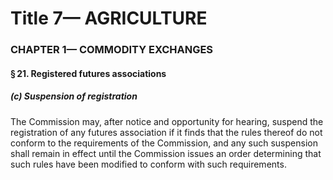 
# Title 7— AGRICULTURE
### CHAPTER 1— COMMODITY EXCHANGES
#### § 21. Registered futures associations
##### (c) Suspension of registration

The Commission may, after notice and opportunity for hearing, suspend the registration of any futures association if it finds that the rules thereof do not conform to the requirements of the Commission, and any such suspension shall remain in effect until the Commission issues an order determining that such rules have been modified to conform with such requirements.
